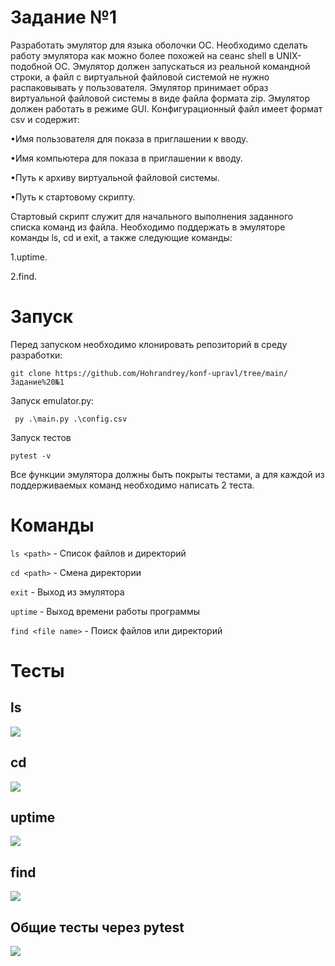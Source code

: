 # Задание №1

Разработать эмулятор для языка оболочки ОС. Необходимо сделать работу эмулятора как можно более похожей на сеанс shell в UNIX-подобной ОС. Эмулятор должен запускаться из реальной командной строки, а файл с виртуальной файловой системой не нужно распаковывать у пользователя. Эмулятор принимает образ виртуальной файловой системы в виде файла формата zip. Эмулятор должен работать в режиме GUI.
Конфигурационный файл имеет формат csv и содержит:

•Имя пользователя для показа в приглашении к вводу.

•Имя компьютера для показа в приглашении к вводу.

•Путь к архиву виртуальной файловой системы.

•Путь к стартовому скрипту.

Стартовый скрипт служит для начального выполнения заданного списка команд из файла.
Необходимо поддержать в эмуляторе команды ls, cd и exit, а также следующие команды:

1.uptime.

2.find.

# Запуск

Перед запуском необходимо клонировать репозиторий в среду разработки:

```git clone https://github.com/Hohrandrey/konf-upravl/tree/main/Задание%20№1```

Запуск emulator.py:

` py .\main.py .\config.csv`

Запуск тестов

`pytest -v`

Все функции эмулятора должны быть покрыты тестами, а для каждой из поддерживаемых команд необходимо написать 2 теста.
# Команды
``` ls <path> ``` - Список файлов и директорий

``` cd <path> ``` - Смена директории

``` exit ``` - Выход из эмулятора

``` uptime ``` - Выход времени работы программы

``` find <file name> ``` - Поиск файлов или директорий
# Тесты
## ls
![](https://github.com/Hohrandrey/konf-upravl/blob/main/Задание%20№1/screens/ls-show.png)
## cd
![](https://github.com/Hohrandrey/konf-upravl/blob/main/Задание%20№1/screens/cd-show.png)
## uptime
![](https://github.com/Hohrandrey/konf-upravl/blob/main/Задание%20№1/screens/uptime-show.png)
## find
![](https://github.com/Hohrandrey/konf-upravl/blob/main/Задание%20№1/screens/find-show.png)
## Общие тесты через pytest
![](https://github.com/Hohrandrey/konf-upravl/blob/main/Задание%20№1/screens/tests.png)
